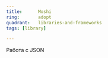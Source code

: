 ```yaml
---
title:      Moshi
ring:       adopt
quadrant:   libraries-and-frameworks
tags: [library]

---
```


Работа с JSON
